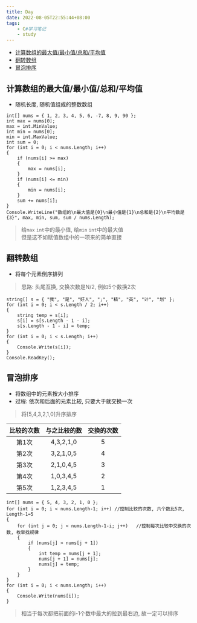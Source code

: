 ```yaml
---
title: Day
date: 2022-08-05T22:55:44+08:00
tags:
    - C#学习笔记
    - study
---
```


- [计算数组的最大值/最小值/总和/平均值](#计算数组的最大值最小值总和平均值)
- [翻转数组](#翻转数组)
- [冒泡排序](#冒泡排序)

## 计算数组的最大值/最小值/总和/平均值
- 随机长度, 随机值组成的整数数组

```
int[] nums = { 1, 2, 3, 4, 5, 6, -7, 8, 9, 90 };
int max = nums[0];
max = int.MinValue;
int min = nums[0];
min = int.MaxValue;
int sum = 0;
for (int i = 0; i < nums.Length; i++)
{
    if (nums[i] >= max)
    {
        max = nums[i];
    }
    if (nums[i] <= min)
    {
        min = nums[i];
    }
    sum += nums[i];
}
Console.WriteLine("数组的\n最大值是{0}\n最小值是{1}\n总和是{2}\n平均数是{3}", max, min, sum, sum / nums.Length);
```
> 给`max` `int`中的最小值, 给`min` `int`中的最大值  
> 但是这不如赋值数组中的一项来的简单直接

## 翻转数组
- 将每个元素倒序排列
> 思路: 头尾互换, 交换次数是N/2, 例如5个数换2次

```
string[] s = { "我", "是", "好人", ";", "精", "英", "计", "划" };
for (int i = 0; i < s.Length / 2; i++)
{
    string temp = s[i];
    s[i] = s[s.Length - 1 - i];
    s[s.Length - 1 - i] = temp;
}
for (int i = 0; i < s.Length; i++)
{
    Console.Write(s[i]);
}
Console.ReadKey();
```

## 冒泡排序
- 将数组中的元素按大小排序
- 过程: 依次和后面的元素比较, 只要大于就交换一次

> 将[5,4,3,2,1,0]升序排序


| 比较的次数 | 与之比较的数 | 交换的次数 |
| :--------: | :----------: | :--------: |
|   第1次    |  4,3,2,1,0   |     5      |
|   第2次    |  3,2,1,0,5   |     4      |
|   第3次    |  2,1,0,4,5   |     3      |
|   第4次    |  1,0,3,4,5   |     2      |
|   第5次    |  1,2,3,4,5   |     1      |

```
int[] nums = { 5, 4, 3, 2, 1, 0 }; 
for (int i = 0; i < nums.Length-1; i++) //控制比较的次数, 六个数比5次, Length-1=5
{
    for (int j = 0; j < nums.Length-1-i; j++)   //控制每次比较中交换的次数, 枚举找规律
    {
        if (nums[j] > nums[j + 1])
        {
            int temp = nums[j + 1];
            nums[j + 1] = nums[j];
            nums[j] = temp;
        }
    }
}
for (int i = 0; i < nums.Length; i++)
{
    Console.Write(nums[i]);
}
```
> 相当于每次都把前面的i-1个数中最大的拉到最右边, 故一定可以排序